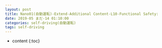 ```yaml
---
layout: post
title: Nano01(自動運転)-Extend-Additional Content-L10-Functional Safety:Functional Safety Concept
date: 2019-05 まだ-14 01:10:00
categories: self-driving(自動運転)
tags: self-driving
---
```

* content
{:toc}

